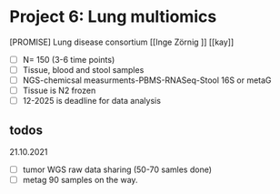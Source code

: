 # Project 6: Lung multiomics 

 [PROMISE] Lung disease consortium
[[Inge Zörnig ]] [[kay]]
- [ ] N= 150 (3-6 time points)
- [ ] Tissue, blood and stool samples
- [ ] NGS-chemicsal measurments-PBMS-RNASeq-Stool 16S or metaG
- [ ] Tissue is N2 frozen
- [ ] 12-2025 is deadline for data analysis

## todos
21.10.2021
- [ ] tumor WGS raw data sharing (50-70 samles done)
- [ ] metag 90 samples on the way.
